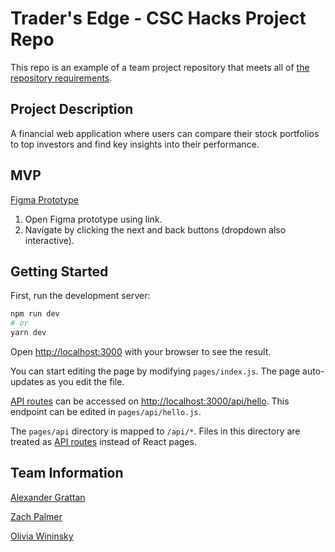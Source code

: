 # Trader's Edge - CSC Hacks Project Repo

This repo is an example of a team project repository that meets all of [the repository requirements](https://www.notion.so/CSC-Hacks-901a62e005c8494fa342e0cc738101ad#da206965e3ed497f9bd6c1ceebd4fac9).

## Project Description

A financial web application where users can compare their stock portfolios to top investors and find key insights into their performance.

## MVP

[Figma Prototype](https://www.figma.com/proto/Di1qh4AvzY2R4hJUxbKmZD/CSC-Hacks-2021?page-id=2187%3A5610&node-id=2193%3A5664&viewport=241%2C48%2C0.64&scaling=scale-down&starting-point-node-id=2193%3A5664)

1. Open Figma prototype using link.
2. Navigate by clicking the next and back buttons (dropdown also interactive).

## Getting Started

First, run the development server:

```bash
npm run dev
# or
yarn dev
```

Open [http://localhost:3000](http://localhost:3000) with your browser to see the result.

You can start editing the page by modifying `pages/index.js`. The page auto-updates as you edit the file.

[API routes](https://nextjs.org/docs/api-routes/introduction) can be accessed on [http://localhost:3000/api/hello](http://localhost:3000/api/hello). This endpoint can be edited in `pages/api/hello.js`.

The `pages/api` directory is mapped to `/api/*`. Files in this directory are treated as [API routes](https://nextjs.org/docs/api-routes/introduction) instead of React pages.

## Team Information

[Alexander Grattan](https://agrattan.com/)


[Zach Palmer](https://github.com/zopalmer14)


[Olivia Wininsky](https://github.com/owini)

